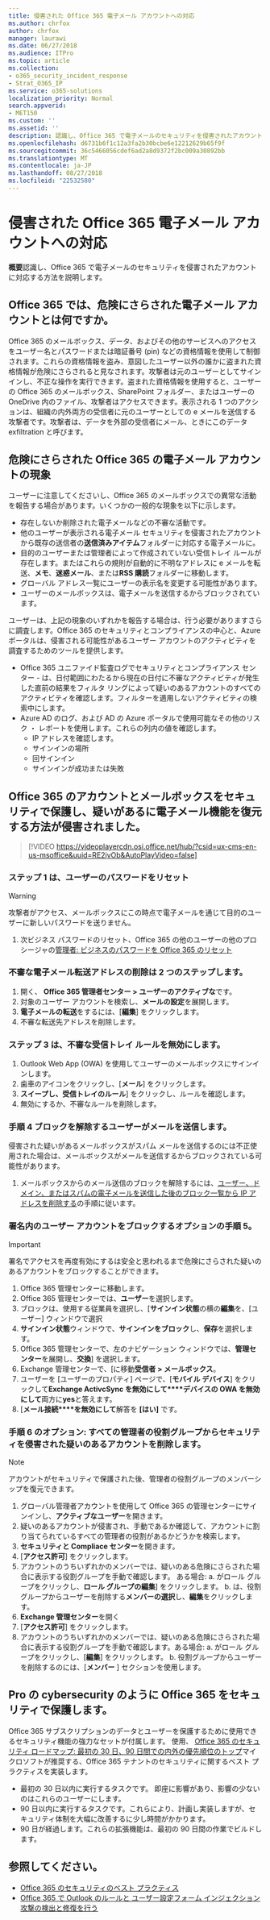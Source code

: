 ```yaml
---
title: 侵害された Office 365 電子メール アカウントへの対応
ms.author: chrfox
author: chrfox
manager: laurawi
ms.date: 06/27/2018
ms.audience: ITPro
ms.topic: article
ms.collection:
- o365_security_incident_response
- Strat_O365_IP
ms.service: o365-solutions
localization_priority: Normal
search.appverid:
- MET150
ms.custom: ''
ms.assetid: ''
description: 認識し、Office 365 で電子メールのセキュリティを侵害されたアカウントに対応する方法を学習します。
ms.openlocfilehash: d6731b6f1c12a3fa2b30bcbe6e12212629b65f9f
ms.sourcegitcommit: 36c5466056cdef6ad2a8d9372f2bc009a30892bb
ms.translationtype: MT
ms.contentlocale: ja-JP
ms.lasthandoff: 08/27/2018
ms.locfileid: "22532580"
---
```

# <a name="responding-to-a-compromised-email-account-in-office-365"></a>侵害された Office 365 電子メール アカウントへの対応

**概要**認識し、Office 365 で電子メールのセキュリティを侵害されたアカウントに対応する方法を説明します。

## <a name="what-is-a-compromised-email-account-in-office-365"></a>Office 365 では、危険にさらされた電子メール アカウントとは何ですか。
Office 365 のメールボックス、データ、およびその他のサービスへのアクセスをユーザー名とパスワードまたは暗証番号 (pin) などの資格情報を使用して制御されます。これらの資格情報を盗み、意図したユーザー以外の誰かに盗まれた資格情報が危険にさらされると見なされます。攻撃者は元のユーザーとしてサインインし、不正な操作を実行できます。盗まれた資格情報を使用すると、ユーザーの Office 365 のメールボックス、SharePoint フォルダー、またはユーザーの OneDrive 内のファイル、攻撃者はアクセスできます。表示される 1 つのアクションは、組織の内外両方の受信者に元のユーザーとしての e メールを送信する攻撃者です。攻撃者は、データを外部の受信者にメール、ときにこのデータ exfiltration と呼びます。

## <a name="symptoms-of-a-compromised-office-365-email-account"></a>危険にさらされた Office 365 の電子メール アカウントの現象
ユーザーに注意してくださいし、Office 365 のメールボックスでの異常な活動を報告する場合があります。いくつかの一般的な現象を以下に示します。
- 存在しないか削除された電子メールなどの不審な活動です。
- 他のユーザーが表示される電子メール セキュリティを侵害されたアカウントから既存の送信者の**送信済みアイテム**フォルダーに対応する電子メールに。
- 目的のユーザーまたは管理者によって作成されていない受信トレイ ルールが存在します。またはこれらの規則が自動的に不明なアドレスに e メールを転送、**メモ**、**迷惑メール**、または**RSS 購読**フォルダーに移動します。
- グローバル アドレス一覧にユーザーの表示名を変更する可能性があります。
- ユーザーのメールボックスは、電子メールを送信するからブロックされています。

ユーザーは、上記の現象のいずれかを報告する場合は、行う必要がありますさらに調査します。Office 365 のセキュリティとコンプライアンスの中心と、Azure ポータルは、侵害される可能性があるユーザー アカウントのアクティビティを調査するためのツールを提供します。
- Office 365 ユニファイド監査ログでセキュリティとコンプライアンス センター - は、日付範囲にわたるから現在の日付に不審なアクティビティが発生した直前の結果をフィルタ リングによって疑いのあるアカウントのすべてのアクティビティを確認します。フィルターを適用しないアクティビティの検索中にします。
- Azure AD のログ、および AD の Azure ポータルで使用可能なその他のリスク ・ レポートを使用します。これらの列内の値を確認します。
    - IP アドレスを確認します。
    - サインインの場所
    - 回サインイン
    - サインインが成功または失敗



## <a name="how-to-secure-and-restore-email-function-to-a-suspected-compromised-office-365-account-and-mailbox"></a>Office 365 のアカウントとメールボックスをセキュリティで保護し、疑いがあるに電子メール機能を復元する方法が侵害されました。

> [!VIDEO https://videoplayercdn.osi.office.net/hub/?csid=ux-cms-en-us-msoffice&uuid=RE2jvOb&AutoPlayVideo=false]

### <a name="step-1-reset-the-users-password"></a>ステップ 1 は、ユーザーのパスワードをリセット
> [!WARNING]
> 攻撃者がアクセス、メールボックスにこの時点で電子メールを通じて目的のユーザーに新しいパスワードを送りません。

1. 次ビジネス パスワードのリセット、Office 365 の他のユーザーの他のプロシージャの[管理者: ビジネスのパスワードを Office 365 のリセット](https://support.office.com/article/admins-reset-office-365-business-passwords-7a5d073b-7fae-4aa5-8f96-9ecd041aba9c)

### <a name="step-2-remove-suspicious-email-forwarding-addresses"></a>不審な電子メール転送アドレスの削除は 2 つのステップします。
1. 開く、 **Office 365 管理者センター > ユーザーのアクティブな**です。
2. 対象のユーザー アカウントを検索し、**メールの設定**を展開します。
3. **電子メールの転送**をするには、[**編集**] をクリックします。
4. 不審な転送先アドレスを削除します。

### <a name="step-3-disable-any-suspicious-inbox-rules"></a>ステップ 3 は、不審な受信トレイ ルールを無効にします。
1. Outlook Web App (OWA) を使用してユーザーのメールボックスにサインインします。
2. 歯車のアイコンをクリックし、[**メール**] をクリックします。
3. **スイープし、受信トレイのルール**] をクリックし、ルールを確認します。
4. 無効にするか、不審なルールを削除します。

### <a name="step-4-unblock-the-user-from-sending-mail"></a>手順 4 ブロックを解除するユーザーがメールを送信します。
侵害された疑いがあるメールボックスがスパム メールを送信するのには不正使用された場合は、メールボックスがメールを送信するからブロックされている可能性があります。
1. メールボックスからのメール送信のブロックを解除するには、[ユーザー、ドメイン、またはスパムの電子メールを送信した後のブロック一覧から IP アドレスを削除する](https://docs.microsoft.com/Office365/SecurityCompliance/removing-a-user-domain-or-ip-address-from-a-block-list-after-sending-spam-email )の手順に従います。

### <a name="step-5-optional-block-the-user-account-from-signing-in"></a>署名内のユーザー アカウントをブロックするオプションの手順 5。
> [!IMPORTANT]
> 署名でアクセスを再度有効にするは安全と思われるまで危険にさらされた疑いのあるアカウントをブロックすることができます。

1. Office 365 管理センターに移動します。
2. Office 365 管理センターでは、**ユーザー**を選択します。
3. ブロックは、使用する従業員を選択し、[**サインイン状態**の横の**編集**を、[ユーザー] ウィンドウで選択
4. **サインイン状態**ウィンドウで、**サインインをブロック**し、**保存**を選択します。 
5. Office 365 管理センターで、左のナビゲーション ウィンドウでは、**管理センター**を展開し、**交換**] を選択します。
6. Exchange 管理センターで、[に移動**受信者 > メールボックス**。
7. ユーザーを [ユーザーのプロパティ] ページで、[**モバイル デバイス**] をクリックして**Exchange ActivcSync を無効にして****デバイスの OWA を無効にして**両方に**yes**と答えます。
8. [**メール接続****を無効にして**解答を **[はい]** です。 

### <a name="step-6-optional-remove-the-suspected-compromised-account-from-all-administrative-role-groups"></a>手順 6 のオプション: すべての管理者の役割グループからセキュリティを侵害された疑いのあるアカウントを削除します。
> [!NOTE]
> アカウントがセキュリティで保護された後、管理者の役割グループのメンバーシップを復元できます。

1. グローバル管理者アカウントを使用して Office 365 の管理センターにサインインし、**アクティブなユーザー**を開きます。
2. 疑いのあるアカウントが侵害され、手動であるか確認して、アカウントに割り当てられているすべての管理者の役割があるかどうかを検索します。
3. **セキュリティと Compliace センター**を開きます。
4. [**アクセス許可**] をクリックします。
5. アカウントのうちいずれかのメンバーでは、疑いのある危険にさらされた場合に表示する役割グループを手動で確認します。 ある場合: a. がロール グループをクリックし、**ロール グループの編集**] をクリックします。 b. は、役割グループからユーザーを削除する**メンバーの選択**し、**編集**をクリックします。
6. **Exchange 管理センター**を開く
7. [**アクセス許可**] をクリックします。
8. アカウントのうちいずれかのメンバーでは、疑いのある危険にさらされた場合に表示する役割グループを手動で確認します。ある場合: a. がロール グループをクリックし、[**編集**] をクリックします。 b. 役割グループからユーザーを削除するのには、[**メンバー** ] セクションを使用します。

## <a name="secure-office-365-like-a-cybersecurity-pro"></a>Pro の cybersecurity のように Office 365 をセキュリティで保護します。
Office 365 サブスクリプションのデータとユーザーを保護するために使用できるセキュリティ機能の強力なセットが付属します。 使用、 [Office 365 のセキュリティ ロードマップ: 最初の 30 日、90 日間での内外の優先順位のトップ](https://support.office.com/article/Office-365-security-roadmap-Top-priorities-for-the-first-30-days-90-days-and-beyond-28c86a1c-e4dd-4aad-a2a6-c768a21cb352)マイクロソフトが推奨する、Office 365 テナントのセキュリティに関するベスト プラクティスを実装します。
- 最初の 30 日以内に実行するタスクです。 即座に影響があり、影響の少ないのはこれらのユーザーにします。
- 90 日以内に実行するタスクです。これらにより、計画し実装しますが、セキュリティ体制を大幅に改善するに少し時間がかかります。
- 90 日が経過します。これらの拡張機能は、最初の 90 日間の作業でビルドします。

## <a name="see-also"></a>参照してください。
- [Office 365 のセキュリティのベスト プラクティス](https://support.office.com/article/Security-best-practices-for-Office-365-9295e396-e53d-49b9-ae9b-0b5828cdedc3)
- [Office 365 で Outlook のルールと ユーザー設定フォーム インジェクション攻撃の検出と修復を行う](detect-and-remediate-outlook-rules-forms-attack.md)
